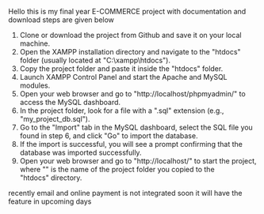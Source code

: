 Hello this is my final year E-COMMERCE project with documentation and download steps are given below
1. Clone or download the project from Github and save it on your local machine.
2. Open the XAMPP installation directory and navigate to the "htdocs" folder (usually located at "C:\xampp\htdocs"). 
3. Copy the project folder and paste it inside the "htdocs" folder.
4. Launch XAMPP Control Panel and start the Apache and MySQL modules.
5. Open your web browser and go to "http://localhost/phpmyadmin/" to access the MySQL dashboard.
6. In the project folder, look for a file with a ".sql" extension (e.g., "my_project_db.sql").
7. Go to the "Import" tab in the MySQL dashboard, select the SQL file you found in step 6, and click "Go" to import the database.
8. If the import is successful, you will see a prompt confirming that the database was imported successfully.
9. Open your web browser and go to "http://localhost/<folder-name>" to start the project, where "<folder-name>" is the name of the project folder you copied to the "htdocs" directory.

recently email and online payment is not integrated soon it will have the feature in upcoming days
